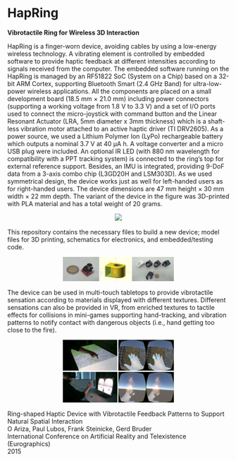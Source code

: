 # HapRing
<b>Vibrotactile Ring for Wireless 3D Interaction</b>

HapRing is a finger-worn device, avoiding cables by using a low-energy wireless technology. 
A vibrating element is controlled by embedded software to provide haptic feedback at different intensities according to signals received from the computer.
The embedded software running on the HapRing is managed by an RF51822 SoC (System on a Chip) based on a 32-bit ARM Cortex, supporting Bluetooth Smart (2.4 GHz Band) for ultra-low-power wireless applications. 
All the components are placed on a small development board (18.5 mm × 21.0 mm) including power connectors (supporting a working voltage from 1.8 V to 3.3 V) and a set of I/O ports used to connect the micro-joystick with command button and the Linear Resonant Actuator (LRA, 5mm diameter x 3mm thickness) which is a shaft-less vibration motor attached to an active haptic driver (TI DRV2605). As a power source, we used a Lithium Polymer Ion (LyPo) rechargeable battery which outputs a nominal 3.7 V at 40 µA h. A voltage converter and a micro USB plug were included. An optional IR LED (with 880 nm wavelength for compatibility with a PPT tracking system) is connected to the ring’s top for external reference support. Besides, an IMU is integrated, providing 9-DoF data from a 3-axis combo chip (L3GD20H and LSM303D). As we used symmetrical design, the device works just as well for left-handed users as for right-handed users. The device dimensions are 47 mm height × 30 mm width × 22 mm depth. The variant of the device in the figure was 3D-printed with PLA material and has a total weight of 20 grams. 

<p align="center"><img src="Media/device.png" width="50%"></p>

This repository contains the necessary files to build a new device; model files for 3D printing, schematics for electronics, and embedded/testing code.

<p align="center"><img src="Media/design.png" width="50%"></p>

The device can be used in multi-touch tabletops to provide vibrotactile sensation according to materials displayed with different textures. Different sensations can also be provided in VR, from enriched textures to tactile effects for collisions in mini-games supporting hand-tracking, and vibration patterns to notify contact with dangerous objects (i.e., hand getting too close to the fire).

<p align="center"><img src="Media/demos.png" width="50%"></p>

Ring-shaped Haptic Device with Vibrotactile Feedback Patterns to Support Natural Spatial Interaction<br/>
O Ariza, Paul Lubos, Frank Steinicke, Gerd Bruder<br/>
International Conference on Artificial Reality and Telexistence (Eurographics)<br/>
2015
